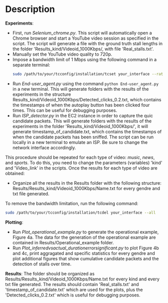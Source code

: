# Description
**Experiments**:
- First, run *Selenium_chrome.py*. This script will automatically open a Chrome browser and start a YouTube video session as specified in the script. The script will generate a file with the ground truth stall lengths in the folder 'Results_kind/Videoid_1000Kbps/, with file 'Real_stalls.txt'.
- Manually set the YouTube video quality to 720p.
- Impose a bandwidth limit of 1 Mbps using the following command in a separate terminal:
  ```bash
  sudo /path/to/your/tcconfig/installation/tcset your_interface --rate 1000kbps --direction incoming
- Run *End-user_agent.py* using the command `python End-user_agent.py` in a new terminal. This will generate folders with the results of the experiments in the structure Results_kind/Videoid_1000Kbps/Detected_clicks_0.2.txt, which contains the timestamps of when the autoplay button has been clicked four times. This can be useful for debugging purposes.
- Run *ISP_detector.py* in the EC2 instance in order to capture the quic candidate packets. This will generate folders with the results of the experiments in the folder 'Results_kind/Videoid_1000Kbps/', it will generate timestamp_of_candidate.txt, which contains the timestamps of when the candidate packets has been sniffed. 
The script can be run locally in a new terminal to emulate an ISP. Be sure to change the network interface accordingly.

This procedure should be repeated for each type of video: *music*, *news*, and *sports*. To do this, you need to change the parameters (variables) 'kind' and 'Video_link' in the scripts.
Once the results for each type of video are obtained:
- Organize all the results in the Results folder with the following structure: Results/Results_kind/Videoid_1000Kbps/Name.txt for every gendre and txt file generated.

To remove the bandwidth limitation, run the following command:
  ```bash
  sudo /path/to/your/tcconfig/installation/tcdel your_interface --all
  ```
**Plotting**: 
- Run *Plot_operational_example.py* to generate the operational example, Figure 4a. The data for the generation of the operational example are contained in Results/Operational_example folder. 
- Run *Plot_inferredvsactual_durationerrorsignificant.py* to plot Figure 4b and 4c, print aggragated and specific statistics for every gendre and plot additional figures that show cumulative candidate
packets and the detection of stalls over time.

**Results**: The folder should be organized as Results/Results_kind/Videoid_1000Kbps/Name.txt for every kind and every txt file generated. The results should contain 'Real_stalls.txt' and 'timestamp_of_candidate.txt' which are used for the 
plots, plus the 'Detected_clicks_0.2.txt' which is useful for debugging purposes.